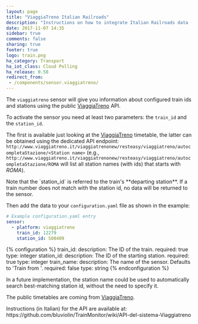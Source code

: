 ```yaml
---
layout: page
title: "ViaggiaTreno Italian Railroads"
description: "Instructions on how to integrate Italian Railroads data (from ViaggiaTreno API) into Home Assistant."
date: 2017-11-07 14:35
sidebar: true
comments: false
sharing: true
footer: true
logo: train.png
ha_category: Transport
ha_iot_class: Cloud Polling
ha_release: 0.58
redirect_from:
 - /components/sensor.viaggiatreno/
---
```


The `viaggiatreno` sensor will give you information about configured train ids and stations using the public [ViaggiaTreno](http://viaggiatreno.it) API.

To activate the sensor you need at least two parameters: the `train_id` and the `station_id`.

The first is available just looking at the [ViaggiaTreno](http://viaggiatreno.it/) timetable, the latter can be obtained using the dedicated API endpoint:
`http://www.viaggiatreno.it/viaggiatrenonew/resteasy/viaggiatreno/autocompletaStazione/<Station name>`
(e.g., `http://www.viaggiatreno.it/viaggiatrenonew/resteasy/viaggiatreno/autocompletaStazione/ROMA` will list all station names (with ids) that starts with *ROMA*).

<p class='note'>
Note that the `station_id` is referred to the train's **departing station**. If a train number does not match with the station id, no data will be returned to the sensor.
</p>

Then add the data to your `configuration.yaml` file as shown in the example:

```yaml
# Example configuration.yaml entry
sensor:
  - platform: viaggiatreno
    train_id: 12279
    station_id: S08409
```

{% configuration %}
train_id:
  description: The ID of the train.
  required: true
  type: integer
station_id:
  description: The ID of the starting station.
  required: true
  type: integer
train_name:
  description: The name of the sensor. Defaults to 'Train <train id> from <station id>'.
  required: false
  type: string
{% endconfiguration %}

<p class='note'>
In a future implementation, the station name could be used to automatically search best-matching station id, without the need to specify it.
</p>

The public timetables are coming from [ViaggiaTreno](http://viaggiatreno.it).

<p class='note'>
Instructions (in Italian) for the API are available at:
https://github.com/bluviolin/TrainMonitor/wiki/API-del-sistema-Viaggiatreno
</p>
